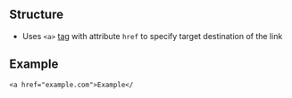 ## Structure

- Uses `<a>` [tag](common-tags.md) with attribute `href` to specify target destination of the link

## Example

```
<a href="example.com">Example</
```